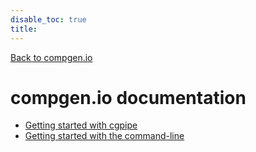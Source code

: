 ```yaml
---
disable_toc: true
title: 
---
```


[Back to compgen.io](https://compgen.io)

# compgen.io documentation

* [Getting started with cgpipe](cgpipe/)
* [Getting started with the command-line](cmdline-tutorial/)

